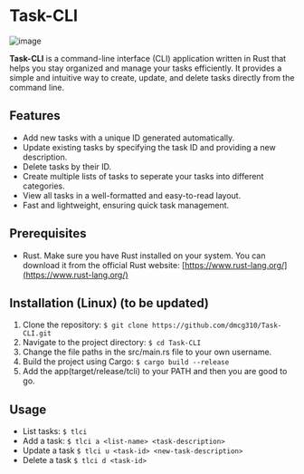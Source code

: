 # Task-CLI

![image](https://github.com/dmcg310/Task-CLI/assets/120114728/92a2d329-89f6-4738-b7db-43d130c6d01d)

**Task-CLI** is a command-line interface (CLI) application written in Rust that helps you stay organized and manage your tasks efficiently. It provides a simple and intuitive way to create, update, and delete tasks directly from the command line.

## Features

- Add new tasks with a unique ID generated automatically.
- Update existing tasks by specifying the task ID and providing a new description.
- Delete tasks by their ID.
- Create multiple lists of tasks to seperate your tasks into different categories.
- View all tasks in a well-formatted and easy-to-read layout.
- Fast and lightweight, ensuring quick task management.

## Prerequisites

- Rust. Make sure you have Rust installed on your system. You can download it from the official Rust website: [https://www.rust-lang.org/](https://www.rust-lang.org/)

## Installation (Linux) (to be updated)

1. Clone the repository: `$ git clone https://github.com/dmcg310/Task-CLI.git`
2. Navigate to the project directory: `$ cd Task-CLI`
3. Change the file paths in the src/main.rs file to your own username.
4. Build the project using Cargo: `$ cargo build --release`
5. Add the app(target/release/tcli) to your PATH and then you are good to go.

## Usage

- List tasks: `$ tlci`
- Add a task: `$ tlci a <list-name> <task-description>`
- Update a task `$ tlci u <task-id> <new-task-description>`
- Delete a task `$ tlci d <task-id>`
